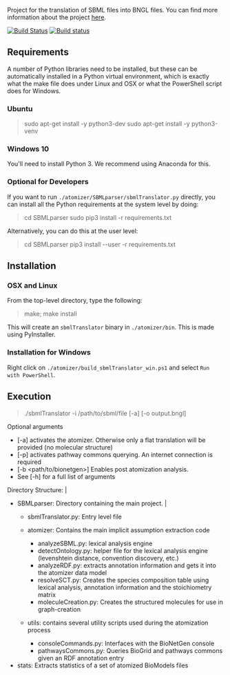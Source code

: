 Project for the translation of SBML files into BNGL files. You can find more
information about the project [here](https://ruleworld.github.io/atomizer/).

[![Build Status](https://travis-ci.org/RuleWorld/atomizer.svg?branch=master)](https://travis-ci.org/RuleWorld/atomizer) [![Build status](https://ci.appveyor.com/api/projects/status/rb4sci41f2fy62il?svg=true)](https://ci.appveyor.com/project/jczech/atomizer)


## Requirements

A number of Python libraries need to be installed, but these can be
automatically installed in a Python virtual environment, which is exactly what
the make file does under Linux and OSX or what the PowerShell script does for
Windows.

### Ubuntu

> sudo apt-get install -y python3-dev
> sudo apt-get install -y python3-venv

### Windows 10

You'll need to install Python 3. We recommend using Anaconda for this.

### Optional for Developers

If you want to run `./atomizer/SBMLparser/sbmlTranslator.py` directly, you can
install all the Python requirements at the system level by doing:

> cd SBMLparser
> sudo pip3 install -r requirements.txt

Alternatively, you can do this at the user level:

> cd SBMLparser
> pip3 install --user -r requirements.txt

## Installation 

### OSX and Linux

From the top-level directory, type the following:

> make; make install

This will create an `sbmlTranslator` binary in `./atomizer/bin`. This is made
using PyInstaller.

### Installation for Windows

Right click on `./atomizer/build_sbmlTranslator_win.ps1` and select `Run with
PowerShell`.

## Execution

> ./sbmlTranslator -i /path/to/sbml/file [-a] [-o output.bngl]

Optional arguments
- [-a] activates the atomizer. Otherwise only a flat translation will be provided (no molecular structure)
- [-p] activates pathway commons querying. An internet connection is required
- [-b <path/to/bionetgen>] Enables post atomization analysis.
- See [-h] for a full list of arguments


Directory Structure:
|
- SBMLparser: Directory containing the main project.
  |
    - sbmlTranslator.py: Entry level file
    - atomizer: Contains the main implicit assumption extraction code
    	- analyzeSBML.py: lexical analysis engine
        - detectOntology.py: helper file for the lexical analysis engine (levenshtein distance, convention
        					 discovery, etc.)
        - analyzeRDF.py: extracts annotation information and gets it into the atomizer data model
        - resolveSCT.py: Creates the species composition table using lexical analysis, annotation information and
        				 the stoichiometry matrix
        - moleculeCreation.py: Creates the structured molecules for use in graph-creation

    - utils: contains several utility scripts used during the atomization process
    	- consoleCommands.py: Interfaces with the BioNetGen console
        - pathwaysCommons.py: Queries BioGrid and pathways commons given an RDF annotation entry
- stats: Extracts statistics of a set of atomized BioModels files
